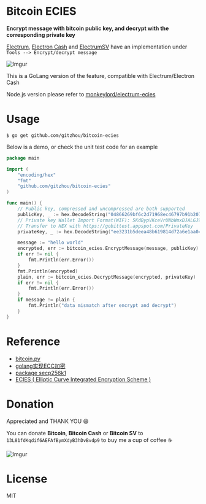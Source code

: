 # Bitcoin ECIES

**Encrypt message with bitcoin public key, and decrypt with the corresponding private key**

[Electrum](https://github.com/spesmilo/electrum), [Electron Cash](https://github.com/Electron-Cash/Electron-Cash) and [ElectrumSV](https://github.com/electrumsv/electrumsv) have an implementation under `Tools --> Encrypt/decrypt message`

![Imgur](https://i.imgur.com/nshs7qQ.png)

This is a GoLang version of the feature, compatible with Electrum/Electron Cash

Node.js version please refer to [monkeylord/electrum-ecies](https://github.com/monkeylord/electrum-ecies)

# Usage

```
$ go get github.com/gitzhou/bitcoin-ecies
```

Below is a demo, or check the unit test code for an example

```go
package main

import (
	"encoding/hex"
	"fmt"
	"github.com/gitzhou/bitcoin-ecies"
)

func main() {
	// Public key, compressed and uncompressed are both supported
	publicKey, _ := hex.DecodeString("04866269bf6c2d71968ec46797b91b207affeea74dbba1f181ff354abbfbdfe9327c58d1c0681e328f555f5aa6ec2e7543baf2b3f89ce90720d617da710ce1ea93")
	// Private key Wallet Import Format(WIF): 5KdBypVKceVrUNbWmxDJALGJ9fo9rwNYTjppps8gQb9C8VHUXzr
	// Transfer to HEX with https://gobittest.appspot.com/PrivateKey
	privateKey, _ := hex.DecodeString("ee3231b5deea48b619814d72a6e1aa04a9f521df281afad5ada89f5393941b1c")

	message := "hello world"
	encrypted, err := bitcoin_ecies.EncryptMessage(message, publicKey)
	if err != nil {
		fmt.Println(err.Error())
	}
	fmt.Println(encrypted)
	plain, err := bitcoin_ecies.DecryptMessage(encrypted, privateKey)
	if err != nil {
		fmt.Println(err.Error())
	}
	if message != plain {
		fmt.Println("data mismatch after encrypt and decrypt")
	}
}
```

# Reference

- [bitcoin.py](https://github.com/Electron-Cash/Electron-Cash/blob/master/lib/bitcoin.py#L645)
- [golang实现ECC加密](https://lvbay.github.io/2018/05/13/golang%E5%AE%9E%E7%8E%B0ECC%E5%8A%A0%E5%AF%86/)
- [package secp256k1](https://godoc.org/github.com/decred/dcrd/dcrec/secp256k1)
- [ECIES ( Elliptic Curve Integrated Encryption Scheme )](https://github.com/EasonWang01/Introduction-to-cryptography/blob/master/3.6%20ECIES.md)

# Donation

Appreciated and THANK YOU :smile:

You can donate **Bitcoin**, **Bitcoin Cash** or **Bitcoin SV** to `13L81fdKqdif6AEFAfBymXdyB3hDvBvdp9` to buy me a cup of coffee :coffee:

![Imgur](https://i.imgur.com/oowYIk6.png)

# License

MIT
